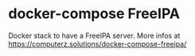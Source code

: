 # docker-compose FreeIPA
Docker stack to have a FreeIPA server.
More infos at https://computerz.solutions/docker-compose-freeipa/

